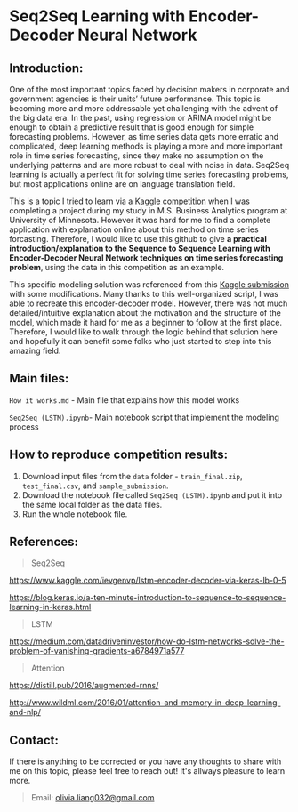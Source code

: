 # Seq2Seq Learning with Encoder-Decoder Neural Network


## Introduction:

One of the most important topics faced by decision makers in corporate and government agencies is their units’ future performance. This topic is becoming more and more addressable yet challenging with the advent of the big data era. In the past, using regression or ARIMA model might be enough to obtain a predictive result that is good enough for simple forecasting problems. However, as time series data gets more erratic and complicated, deep learning methods is playing a more and more important role in time series forecasting, since they make no assumption on the underlying patterns and are more robust to deal with noise in data. Seq2Seq learning is actually a perfect fit for solving time series forecasting problems, but most applications online are on language translation field. 

This is a topic I tried to learn via a [Kaggle competition](https://www.kaggle.com/c/recruit-restaurant-visitor-forecasting) when I was completing a project during my study in M.S. Business Analytics program at University of Minnesota. However it was hard for me to find a complete application with explanation online about this method on time series forcasting. Therefore, I would like to use this github to give **a practical introduction/explanation to the Sequence to Sequence Learning with Encoder-Decoder Neural Network techniques on time series forecasting problem**, using the data in this competition as an example. 

This specific modeling solution was referenced from this [Kaggle submission](https://www.kaggle.com/ievgenvp/lstm-encoder-decoder-via-keras-lb-0-5/output#L505) with some modifications. Many thanks to this well-organized script, I was able to recreate this encoder-decoder model. However, there was not much detailed/intuitive explanation about the motivation and the structure of the model, which made it hard for me as a beginner to follow at the first place. Therefore, I would like to walk through the logic behind that solution here and hopefully it can benefit some folks who just started to step into this amazing field.


## Main files:

`How it works.md` - Main file that explains how this model works

`Seq2Seq (LSTM).ipynb`- Main notebook script that implement the modeling process

## How to reproduce competition results:
1. Download input files from the `data` folder - `train_final.zip`, `test_final.csv`, and `sample_submission`.
2. Download the notebook file called `Seq2Seq (LSTM).ipynb` and put it into the same local folder as the data files.
3. Run the whole notebook file.

## References:
>Seq2Seq

https://www.kaggle.com/ievgenvp/lstm-encoder-decoder-via-keras-lb-0-5

https://blog.keras.io/a-ten-minute-introduction-to-sequence-to-sequence-learning-in-keras.html

>LSTM

https://medium.com/datadriveninvestor/how-do-lstm-networks-solve-the-problem-of-vanishing-gradients-a6784971a577

>Attention

https://distill.pub/2016/augmented-rnns/

http://www.wildml.com/2016/01/attention-and-memory-in-deep-learning-and-nlp/


## Contact:

If there is anything to be corrected or you have any thoughts to share with me on this topic, please feel free to reach out! It's allways pleasure to learn more.
>Email: olivia.liang032@gmail.com

